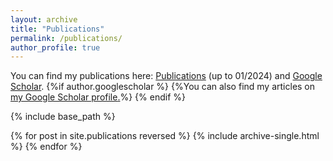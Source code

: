 ```yaml
---
layout: archive
title: "Publications"
permalink: /publications/
author_profile: true
---
```

You can find my publications here: [Publications](../files/List_of_publications.pdf) (up to 01/2024) and [Google Scholar](https://scholar.google.com.hk/citations?user=tUOE-8IAAAAJ&hl=zh-CN). 
 {%if author.googlescholar %}
  {%You can also find my articles on <u><a href="{{author.googlescholar}}">my Google Scholar profile</a>.</u>%}
{% endif %}

{% include base_path %}

{% for post in site.publications reversed %}
  {% include archive-single.html %}
{% endfor %}
